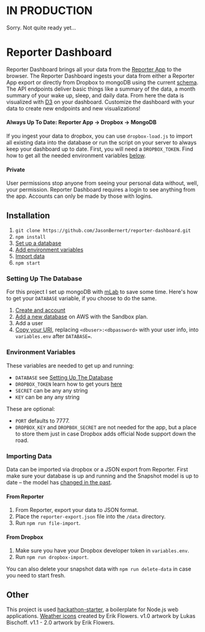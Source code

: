 # IN PRODUCTION

Sorry. Not quite ready yet...

# Reporter Dashboard

Reporter Dashboard brings all your data from the [Reporter App](http://www.reporter-app.com/) to the browser. The Reporter Dashboard ingests your data from either a Reporter App export or directly from Dropbox to mongoDB using the current [schema](https://gist.github.com/dbreunig/9315705). The API endpoints deliver basic things like a summary of the data, a month summary of your wake up, sleep, and daily data. From here the data is visualized with [D3](https://d3js.org/) on your dashboard. Customize the dashboard with your data to create new endpoints and new visualizations!

#### Always Up To Date: Reporter App → Dropbox → MongoDB
If you ingest your data to dropbox, you can use `dropbox-load.js` to import all existing data into the database or run the script on your server to always keep your dashboard up to date. First, you will need a `DROPBOX_TOKEN`. Find how to get all the needed environment variables [below](#environment-variables).

#### Private
User permissions stop anyone from seeing your personal data without, well, your permission. Reporter Dashboard requires a login to see anything from the app. Accounts can only be made by those with logins.

## Installation

1. `git clone https://github.com/JasonBernert/reporter-dashboard.git`
2. `npm install`
3. [Set up a database](#setting-up-the-database)
4. [Add environment variables](#environment-variables)
5. [Import data](#importing-data)
6. `npm start`

### Setting Up The Database

For this project I set up mongoDB with [mLab](https://mlab.com/) to save some time. Here's how to  get your `DATABASE` variable, if you choose to do the same.

1. [Create and account](https://mlab.com/signup/)
2. [Add a new database](https://mlab.com/create/wizard) on AWS with the Sandbox plan.
3. Add a user
4. [Copy your URI](http://docs.mlab.com/connecting/#connect-string), replacing `<dbuser>:<dbpassword>` with your user info, into `variables.env` after `DATABASE=`.

### Environment Variables

These variables are needed to get up and running:
- `DATABASE` see [Setting Up The Database](#setting-up-the-database)
- `DROPBOX_TOKEN` learn how to get yours  [here](http://www.iperiusbackup.net/en/create-dropbox-app-get-authentication-token/)
- `SECRET` can be any any string
- `KEY` can be any any string

These are optional:
- `PORT` defaults to 7777.
- `DROPBOX_KEY` and `DROPBOX_SECRET` are not needed for the app, but a place to store them just in case Dropbox adds official Node support down the road.

### Importing Data

Data can be imported via dropbox or a JSON export from Reporter. First make sure your database is up and running and the Snapshot model is up to date – the model has [changed in the past](https://gist.github.com/dbreunig/9315705#gistcomment-1191718).

#### From Reporter
1. From Reporter, export your data to JSON format.
2. Place the `reporter-export.json` file into the `/data` directory.
3. Run `npm run file-import`.

#### From Dropbox
1. Make sure you have your Dropbox developer token in `variables.env`.
2. Run `npm run dropbox-import`.

You can also delete your snapshot data with `npm run delete-data` in case you need to start fresh.

## Other
This project is used [hackathon-starter](https://github.com/sahat/hackathon-starter), a boilerplate for Node.js web applications.
[Weather icons](https://erikflowers.github.io/weather-icons/) created by Erik Flowers. v1.0 artwork by Lukas Bischoff. v1.1 - 2.0 artwork by Erik Flowers.
